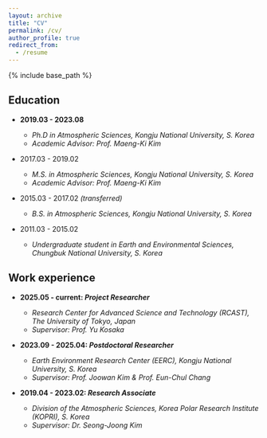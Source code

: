 ```yaml
---
layout: archive
title: "CV"
permalink: /cv/
author_profile: true
redirect_from:
  - /resume
---
```


{% include base_path %}

## Education

* **2019.03 - 2023.08**
  * _Ph.D in Atmospheric Sciences, Kongju National University, S. Korea_
  * _Academic Advisor: Prof. Maeng-Ki Kim_
 
* 2017.03 - 2019.02
  * _M.S. in Atmospheric Sciences, Kongju National University, S. Korea_
  * _Academic Advisor: Prof. Maeng-Ki Kim_

* 2015.03 - 2017.02 _(transferred)_
  * _B.S. in Atmospheric Sciences, Kongju National University, S. Korea_

* 2011.03 - 2015.02
  * _Undergraduate student in Earth and Environmental Sciences, Chungbuk National University, S. Korea_

## Work experience

* **2025.05 - current: _Project Researcher_**
  * _Research Center for Advanced Science and Technology (RCAST), The University of Tokyo, Japan_
  * _Supervisor: Prof. Yu Kosaka_

* **2023.09 - 2025.04: _Postdoctoral Researcher_**
  * _Earth Environment Research Center (EERC), Kongju National University, S. Korea_
  * _Supervisor: Prof. Joowan Kim & Prof. Eun-Chul Chang_

* **2019.04 - 2023.02: _Research Associate_**
  * _Division of the Atmospheric Sciences, Korea Polar Research Institute (KOPRI), S. Korea_
  * _Supervisor: Dr. Seong-Joong Kim_

